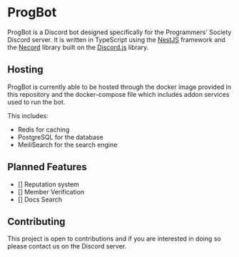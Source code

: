 # ProgBot

ProgBot is a Discord bot designed specifically for the Programmers' Society Discord server. It is written in TypeScript using the [NestJS](https://nestjs.com/) framework and the [Necord](https://necord.org/) library built on the [Discord.js](https://discord.js.org/#/) library.

## Hosting

ProgBot is currently able to be hosted through the docker image provided in this repository and the docker-compose file which includes addon services used to run the bot.

This includes:

- Redis for caching
- PostgreSQL for the database
- MeiliSearch for the search engine

## Planned Features

- [] Reputation system
- [] Member Verification
- [] Docs Search

## Contributing

This project is open to contributions and if you are interested in doing so please contact us on the Discord server.
